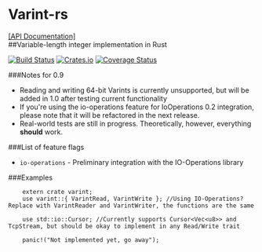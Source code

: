 # Varint-rs   
[\[API Documentation\]](http://techern.github.io/Varint-rs)  
##Variable-length integer implementation in Rust

[![Build Status](https://travis-ci.org/Techern/Varint-rs.svg?branch=master)](https://travis-ci.org/Techern/Varint-rs)  [![Crates.io](https://img.shields.io/crates/v/varint.svg)](https://crates.io/crates/varint)
[![Coverage Status](https://coveralls.io/repos/Techern/Varint-rs/badge.svg?branch=master&service=github)](https://coveralls.io/github/Techern/Varint-rs?branch=master)

###Notes for 0.9

 * Reading and writing 64-bit Varints is currently unsupported, but will be added in 1.0 after testing current functionality
 * If you're using the io-operations feature for IoOperations 0.2 integration, please note that it will be refactored in the next release.
 * Real-world tests are still in progress. Theoretically, however, everything **should** work.

###List of feature flags

 * ```io-operations``` - Preliminary integration with the IO-Operations library

###Examples

```
    extern crate varint;
    use varint::{ VarintRead, VarintWrite }; //Using IO-Operations? Replace with VarintReader and VarintWriter, the functions are the same

    use std::io::Cursor; //Currently supports Cursor<Vec<u8>> and TcpStream, but should be okay to implement in any Read/Write trait

    panic!("Not implemented yet, go away");
```
